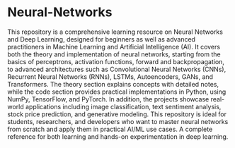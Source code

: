 # Neural-Networks
This repository is a comprehensive learning resource on Neural Networks and Deep Learning, designed for beginners as well as advanced practitioners in Machine Learning and Artificial Intelligence (AI). It covers both the theory and implementation of neural networks, starting from the basics of perceptrons, activation functions, forward and backpropagation, to advanced architectures such as Convolutional Neural Networks (CNNs), Recurrent Neural Networks (RNNs), LSTMs, Autoencoders, GANs, and Transformers. The theory section explains concepts with detailed notes, while the code section provides practical implementations in Python, using NumPy, TensorFlow, and PyTorch. In addition, the projects showcase real-world applications including image classification, text sentiment analysis, stock price prediction, and generative modeling. This repository is ideal for students, researchers, and developers who want to master neural networks from scratch and apply them in practical AI/ML use cases. A complete reference for both learning and hands-on experimentation in deep learning.
